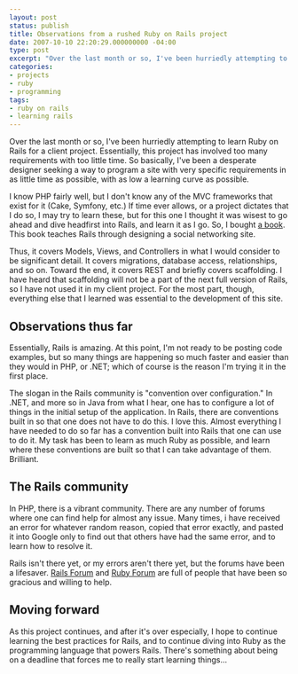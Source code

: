 ```yaml
---
layout: post
status: publish
title: Observations from a rushed Ruby on Rails project
date: 2007-10-10 22:20:29.000000000 -04:00
type: post
excerpt: "Over the last month or so, I've been hurriedly attempting to learn Ruby on Rails for a client project. Essentially, this project has involved too many requirements with too little time. So basically, I've been a desperate designer seeking a way to program a site with very specific requirements in as little time as possible, with as low a learning curve as possible."
categories:
- projects
- ruby
- programming
tags:
- ruby on rails
- learning rails
---
```

Over the last month or so, I've been hurriedly attempting to learn Ruby on Rails for a client project. Essentially, this project has involved too many requirements with too little time. So basically, I've been a desperate designer seeking a way to program a site with very specific requirements in as little time as possible, with as low a learning curve as possible.

I know PHP fairly well, but I don't know any of the MVC frameworks that exist for it (Cake, Symfony, etc.) If time ever allows, or a project dictates that I do so, I may try to learn these, but for this one I thought it was wisest to go ahead and dive headfirst into Rails, and learn it as I go. So, I bought <a href="http://www.amazon.com/gp/redirect.html?ie=UTF8&amp;location=http%3A%2F%2Fwww.amazon.com%2FRailsSpace-Building-Networking-Addison-Wesley-Professional%2Fdp%2F0321480791%3Fie%3DUTF8%26s%3Dbooks%26qid%3D1192067500%26sr%3D8-1&amp;tag=jonathanstega-20&amp;linkCode=ur2&amp;camp=1789&amp;creative=9325">a book</a>. This book teaches Rails through designing a social networking site.

Thus, it covers Models, Views, and Controllers in what I would consider to be significant detail. It covers migrations, database access, relationships, and so on. Toward the end, it covers REST and briefly covers scaffolding. I have heard that scaffolding will not be a part of the next full version of Rails, so I have not used it in my client project. For the most part, though, everything else that I learned was essential to the development of this site.
<h2>Observations thus far</h2>
Essentially, Rails is amazing. At this point, I'm not ready to be posting code examples, but so many things are happening so much faster and easier than they would in PHP, or .NET; which of course is the reason I'm trying it in the first place.

The slogan in the Rails community is "convention over configuration." In .NET, and more so in Java from what I hear, one has to configure a lot of things in the initial setup of the application. In Rails, there are conventions built in so that one does not have to do this. I love this. Almost everything I have needed to do so far has a convention built into Rails that one can use to do it. My task has been to learn as much Ruby as possible, and learn where these conventions are built so that I can take advantage of them. Brilliant.
<h2>The Rails community</h2>
In PHP, there is a vibrant community. There are any number of forums where one can find help for almost any issue. Many times, i have received an error for whatever random reason, copied that error exactly, and pasted it into Google only to find out that others have had the same error, and to learn how to resolve it.

Rails isn't there yet, or my errors aren't there yet, but the forums have been a lifesaver. <a href="http://railsforum.com">Rails Forum</a> and <a href="http://www.ruby-forum.com/">Ruby Forum</a> are full of people that have been so gracious and willing to help.
<h2>Moving forward</h2>
As this project continues, and after it's over especially, I hope to continue learning the best practices for Rails, and to continue diving into Ruby as the programming language that powers Rails. There's something about being on a deadline that forces me to really start learning things...
